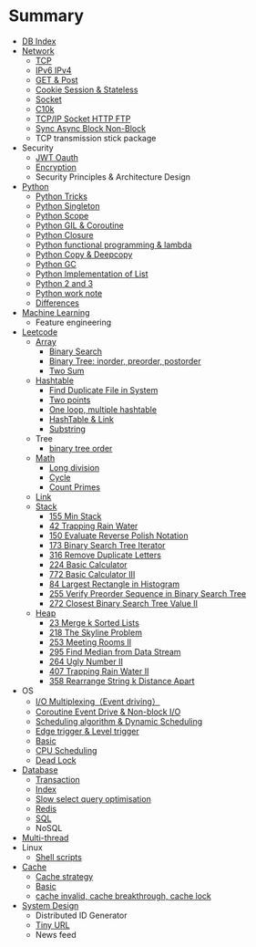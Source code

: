 # Summary

* [DB Index](README.md)
* [Network](neetwork.md)
  * [TCP](neetwork/tcp.md)
  * [IPv6 IPv4](neetwork/ipv6-ipv4.md)
  * [GET & Post](neetwork/get-and-post.md)
  * [Cookie Session & Stateless](neetwork/cookie-session-and-stateless.md)
  * [Socket](neetwork/socket.md)
  * [C10k](neetwork/c10k.md)
  * [TCP/IP Socket HTTP FTP](neetwork/tcpip-socket-http-ftp.md)
  * [Sync Async Block Non-Block](neetwork/sync-async-block-non-block.md)
  * TCP transmission stick package
* Security
  * [JWT Oauth](jwt-oauth.md)
  * [Encryption](encryption.md)
  * Security Principles & Architecture Design
* [Python](python-basic.md)
  * [Python Tricks](python-tricks.md)
  * [Python Singleton](python-advance.md)
  * [Python Scope](python-scope.md)
  * [Python GIL & Coroutine](python-gil.md)
  * [Python Closure](closure.md)
  * [Python functional programming & lambda](python-functional-programming-and-lambda.md)
  * [Python Copy  & Deepcopy ](python-copy-and-deepcopy.md)
  * [Python GC](python-gc.md)
  * [Python Implementation of List](python-implementation-of-list.md)
  * [Python 2 and 3](python-2-and-3.md)
  * [Python work note](python-work-note.md)
  * [Differences](differences.md)
* [Machine Learning](machine-learning.md)
  * Feature engineering
* [Leetcode](leetcode.md)
  * [Array](array.md)
    * [Binary Search](array/binary-search.md)
    * [Binary Tree: inorder, preorder, postorder](array/binary-tree-inorder-preorder-postorder.md)
    * [Two Sum](array/two-sum.md)
  * [Hashtable](hashtable.md)
    * [Find Duplicate File in System](find-duplicate-file-in-system.md)
    * [Two points](two-points.md)
    * [One loop, multiple hashtable](one-loop-multiple-hashtable.md)
    * [HashTable & Link](hashtable-and-link.md)
    * [Substring](substring.md)
  * Tree
    * [binary tree order](binary-tree-order.md)
  * [Math](math.md)
    * [Long division](math/long-division.md)
    * [Cycle](math/cycle.md)
    * [Count Primes](math/count-primes.md)
  * [Link](link.md)
  * [Stack](stack.md)
    * [155 Min Stack](stack/155-min-stack.md)
    * [42 Trapping Rain Water](stack/42-trapping-rain-water.md)
    * [150 Evaluate Reverse Polish Notation](stack/150-evaluate-reverse-polish-notation.md)
    * [173 Binary Search Tree Iterator](stack/173-binary-search-tree-iterator.md)
    * [316 Remove Duplicate Letters](stack/316-remove-duplicate-letters.md)
    * [224 Basic Calculator](stack/224-basic-calculator.md)
    * [772  Basic Calculator III](stack/772-basic-calculator-iii.md)
    * [84 Largest Rectangle in Histogram](stack/84-largest-rectangle-in-histogram.md)
    * [255 Verify Preorder Sequence in Binary Search Tree](stack/255-verify-preorder-sequence-in-binary-search-tree.md)
    * [272 Closest Binary Search Tree Value II](stack/272-closest-binary-search-tree-value-ii.md)
  * [Heap](heap.md)
    * [23 Merge k Sorted Lists](heap/23-merge-k-sorted-lists.md)
    * [218 The Skyline Problem](heap/218-the-skyline-problem.md)
    * [253 Meeting Rooms II](heap/253-meeting-rooms-ii.md)
    * [295 Find Median from Data Stream](heap/295-find-median-from-data-stream.md)
    * [264 Ugly Number II](heap/264-ugly-number-ii.md)
    * [407 Trapping Rain Water II](heap/407-trapping-rain-water-ii.md)
    * [358 Rearrange String k Distance Apart](heap/358-rearrange-string-k-distance-apart.md)
* OS
  * [I/O Multiplexing（Event  driving）](general.md)
  * [Coroutine Event Drive & Non-block I/O](coroutine-event-drive-and-non-block-io.md)
  * [Scheduling algorithm & Dynamic Scheduling](scheduling-algorithm.md)
  * [Edge trigger & Level trigger](edge-trigger-and-level-trigger.md)
  * [Basic](process-and-thread.md)
  * [CPU Scheduling ](cpu-scheduling.md)
  * [Dead Lock](dead-lock.md)
* [Database](database.md)
  * [Transaction](transaction.md)
  * [Index](index.md)
  * [Slow select query optimisation](slow-select-query-optimisation.md)
  * [Redis](redis.md)
  * [SQL](sql.md)
  * NoSQL
* [Multi-thread](multi-thread.md)
* Linux
  * [Shell scripts](shell-scripts.md)
* [Cache](cache.md)
  * [Cache strategy](cache/cache-strategy.md)
  * [Basic](cache/basic.md)
  * [cache invalid, cache breakthrough, cache lock](cache/cache-invalid-cache-breakthrough-cache-lock.md)
* [System Design](system-design.md)
  * Distributed ID Generator
  * [Tiny URL](system-design/tiny-url.md)
  * News feed

